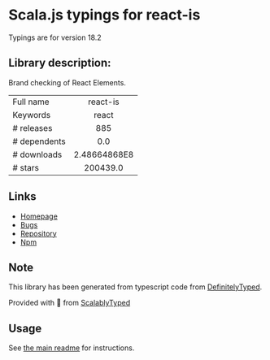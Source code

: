 
# Scala.js typings for react-is

Typings are for version 18.2

## Library description:
Brand checking of React Elements.

|                    |                 |
| ------------------ | :-------------: |
| Full name          | react-is |
| Keywords           | react |
| # releases         | 885 |
| # dependents       | 0.0 |
| # downloads        | 2.48664868E8 |
| # stars            | 200439.0 |

## Links
- [Homepage](https://reactjs.org/)
- [Bugs](https://github.com/facebook/react/issues)
- [Repository](https://github.com/facebook/react)
- [Npm](https://www.npmjs.com/package/react-is)
    


## Note
This library has been generated from typescript code from [DefinitelyTyped](https://definitelytyped.org).

Provided with :purple_heart: from [ScalablyTyped](https://github.com/oyvindberg/ScalablyTyped)

## Usage
See [the main readme](../../readme.md) for instructions.


